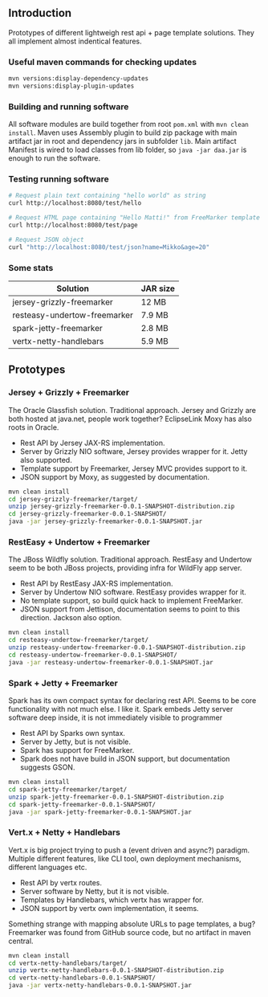 
## Introduction

Prototypes of different lightweigh rest api + page template solutions. 
They all implement almost indentical features.

### Useful maven commands for checking updates

```bash 
mvn versions:display-dependency-updates
mvn versions:display-plugin-updates
```

### Building and running software

All software modules are build together from root `pom.xml` with `mvn clean install`. 
Maven uses Assembly plugin to build zip package 
with main artifact jar in root 
and dependency jars in subfolder `lib`.
Main artifact Manifest is wired to load classes from lib folder, 
so `java -jar daa.jar` is enough to run the software.

### Testing running software

```bash 
# Request plain text containing "hello world" as string
curl http://localhost:8080/test/hello

# Request HTML page containing "Hello Matti!" from FreeMarker template
curl http://localhost:8080/test/page

# Request JSON object
curl "http://localhost:8080/test/json?name=Mikko&age=20"

```

### Some stats

| Solution           | JAR size  |
|--------------------|-----------|
| jersey-grizzly-freemarker     | 12 MB     | 
| resteasy-undertow-freemarker  | 7.9 MB    |
| spark-jetty-freemarker        | 2.8 MB    |
| vertx-netty-handlebars        | 5.9 MB    | 


## Prototypes

### Jersey + Grizzly + Freemarker

The Oracle Glassfish solution. 
Traditional approach. 
Jersey and Grizzly are both hosted at java.net, people work together?
EclipseLink Moxy has also roots in Oracle.

* Rest API by Jersey JAX-RS implementation.
* Server by Grizzly NIO software, Jersey provides wrapper for it. Jetty also supported.
* Template support by Freemarker, Jersey MVC provides support to it.
* JSON support by Moxy, as suggested by documentation.


```bash 
mvn clean install
cd jersey-grizzly-freemarker/target/
unzip jersey-grizzly-freemarker-0.0.1-SNAPSHOT-distribution.zip
cd jersey-grizzly-freemarker-0.0.1-SNAPSHOT/
java -jar jersey-grizzly-freemarker-0.0.1-SNAPSHOT.jar
```

### RestEasy + Undertow + Freemarker

The JBoss Wildfly solution. 
Traditional approach.
RestEasy and Undertow seem to be both JBoss projects, providing infra for WildFly app server.

* Rest API by RestEasy JAX-RS implementation.
* Server by Undertow NIO software. RestEasy provides wrapper for it.
* No template support, so build quick hack to implement FreeMarker.
* JSON support from Jettison, documentation seems to point to this direction. Jackson also option.

```bash 
mvn clean install
cd resteasy-undertow-freemarker/target/
unzip resteasy-undertow-freemarker-0.0.1-SNAPSHOT-distribution.zip
cd resteasy-undertow-freemarker-0.0.1-SNAPSHOT/
java -jar resteasy-undertow-freemarker-0.0.1-SNAPSHOT.jar
```

### Spark + Jetty + Freemarker

Spark has its own compact syntax for declaring rest API. 
Seems to be core functionality with not much else.
I like it.
Spark embeds Jetty server software deep inside, it is not immediately visible to programmer

* Rest API by Sparks own syntax.
* Server by Jetty, but is not visible.
* Spark has support for FreeMarker.
* Spark does not have build in JSON support, but documentation suggests GSON.

```bash 
mvn clean install
cd spark-jetty-freemarker/target/
unzip spark-jetty-freemarker-0.0.1-SNAPSHOT-distribution.zip
cd spark-jetty-freemarker-0.0.1-SNAPSHOT/
java -jar spark-jetty-freemarker-0.0.1-SNAPSHOT.jar
```


### Vert.x + Netty + Handlebars

Vert.x is big project trying to push a (event driven and async?) paradigm.
Multiple different features, like CLI tool, own deployment mechanisms, different languages etc.

* Rest API by vertx routes.
* Server software by Netty, but it is not visible.
* Templates by Handlebars, which vertx has wrapper for.
* JSON support by vertx own implementation, it seems.

Something strange with mapping absolute URLs to page templates, a bug? 
Freemarker was found from GitHub source code, but no artifact in maven central.

```bash 
mvn clean install
cd vertx-netty-handlebars/target/
unzip vertx-netty-handlebars-0.0.1-SNAPSHOT-distribution.zip
cd vertx-netty-handlebars-0.0.1-SNAPSHOT/
java -jar vertx-netty-handlebars-0.0.1-SNAPSHOT.jar
```
